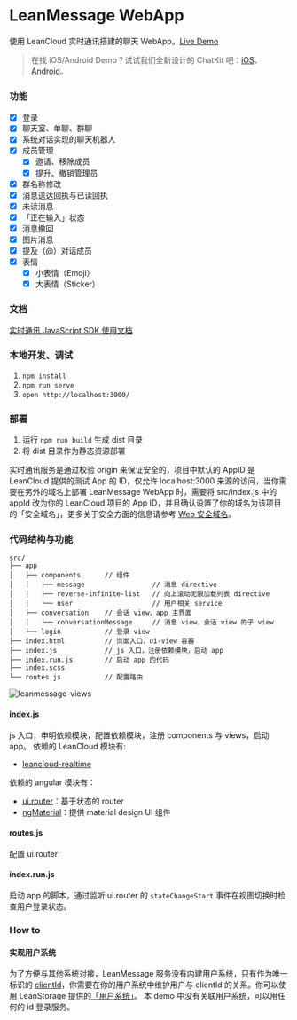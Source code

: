 LeanMessage WebApp
====

使用 LeanCloud 实时通讯搭建的聊天 WebApp。[Live Demo](https://leanmessage.leanapp.cn/)

> 在找 iOS/Android Demo？试试我们全新设计的 ChatKit 吧：[iOS](https://github.com/leancloud/ChatKit-OC)、[Android](https://github.com/leancloud/LeanCloudChatKit-Android)。

### 功能

- [x] 登录
- [x] 聊天室、单聊、群聊
- [x] 系统对话实现的聊天机器人
- [x] 成员管理
  - [x] 邀请、移除成员
  - [x] 提升、撤销管理员
- [x] 群名称修改
- [x] 消息送达回执与已读回执
- [x] 未读消息
- [x] 「正在输入」状态
- [x] 消息撤回
- [x] 图片消息
- [x] 提及（@）对话成员
- [x] 表情
  - [x] 小表情（Emoji）
  - [x] 大表情（Sticker）

### 文档

[实时通讯 JavaScript SDK 使用文档](https://leancloud.cn/docs/realtime_guide-js.html)

### 本地开发、调试


1. `npm install`
2. `npm run serve`
3. `open http://localhost:3000/`

### 部署


1. 运行 `npm run build` 生成 dist 目录
2. 将 dist 目录作为静态资源部署

实时通讯服务是通过校验 origin 来保证安全的，项目中默认的 AppID 是 LeanCloud 提供的测试 App 的 ID，仅允许 localhost:3000 来源的访问，当你需要在另外的域名上部署 LeanMessage WebApp 时，需要将 src/index.js 中的 appId 改为你的 LeanCloud 项目的 App ID，并且确认设置了你的域名为该项目的「安全域名」，更多关于安全方面的信息请参考 [Web 安全域名](https://leancloud.cn/docs/data_security.html#Web_安全域名)。

### 代码结构与功能

```
src/
├── app
│   ├── components      // 组件
│   │   ├── message                 // 消息 directive
│   │   ├── reverse-infinite-list   // 向上滚动无限加载列表 directive
│   │   └── user                    // 用户相关 service
│   ├── conversation    // 会话 view，app 主界面
│   │   └── conversationMessage     // 消息 view，会话 view 的子 view
│   └── login           // 登录 view
├── index.html          // 页面入口，ui-view 容器
├── index.js            // js 入口，注册依赖模块，启动 app
├── index.run.js        // 启动 app 的代码
├── index.scss
└── routes.js           // 配置路由
```
![leanmessage-views](https://cloud.githubusercontent.com/assets/175227/9702711/598c3390-549d-11e5-86c7-32595fbb9013.png)

#### index.js
js 入口，申明依赖模块，配置依赖模块，注册 components 与 views，启动 app。
依赖的 LeanCloud 模块有:
- [leancloud-realtime](https://leancloud.cn/docs/realtime_guide-js.html)

依赖的 angular 模块有：
- [ui.router](https://github.com/angular-ui/ui-router)：基于状态的 router
- [ngMaterial](https://material.angularjs.org/)：提供 material design UI 组件

#### routes.js
配置 ui.router

#### index.run.js
启动 app 的脚本，通过监听 ui.router 的 `stateChangeStart` 事件在视图切换时检查用户登录状态。

### How to

#### 实现用户系统
为了方便与其他系统对接，LeanMessage 服务没有内建用户系统，只有作为唯一标识的 [clientId](https://leancloud.cn/docs/realtime_v2.html#clientId)，你需要在你的用户系统中维护用户与 clientId 的关系。你可以使用 LeanStorage 提供的[「用户系统」](https://leancloud.cn/docs/js_guide.html#用户)。
本 demo 中没有关联用户系统，可以用任何的 id 登录服务。
